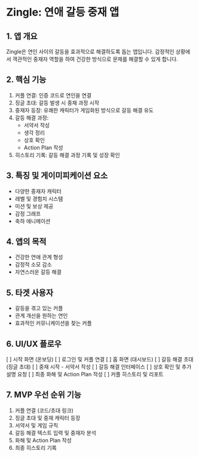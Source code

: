 # Zingle: 연애 갈등 중재 앱

## 1. 앱 개요

Zingle은 연인 사이의 갈등을 효과적으로 해결하도록 돕는 앱입니다. 감정적인 상황에서 객관적인 중재자 역할을 하여 건강한 방식으로 문제를 해결할 수 있게 합니다.

## 2. 핵심 기능

1. 커플 연결: 인증 코드로 연인을 연결
2. 징글 초대: 갈등 발생 시 중재 과정 시작
3. 중재자 등장: 유쾌한 캐릭터가 게임화된 방식으로 갈등 해결 유도
4. 갈등 해결 과정:
   - 서약서 작성
   - 생각 정리
   - 상호 확인
   - Action Plan 작성
5. 히스토리 기록: 갈등 해결 과정 기록 및 성장 확인

## 3. 특징 및 게이미피케이션 요소

- 다양한 중재자 캐릭터
- 레벨 및 경험치 시스템
- 미션 및 보상 제공
- 감정 그래프
- 축하 애니메이션

## 4. 앱의 목적

- 건강한 연애 관계 형성
- 감정적 소모 감소
- 자연스러운 갈등 해결

## 5. 타겟 사용자

- 갈등을 겪고 있는 커플
- 관계 개선을 원하는 연인
- 효과적인 커뮤니케이션을 찾는 커플

## 6. UI/UX 플로우

[ ] 시작 화면 (온보딩)
[ ] 로그인 및 커플 연결
[ ] 홈 화면 (대시보드)
[ ] 갈등 해결 초대 (징글 초대)
[ ] 중재 시작 - 서약서 작성
[ ] 갈등 해결 인터페이스
[ ] 상호 확인 및 추가 설명 요청
[ ] 최종 화해 및 Action Plan 작성
[ ] 커플 히스토리 및 리포트

## 7. MVP 우선 순위 기능

1. 커플 연결 (코드/초대 링크)
2. 징글 초대 및 중재 캐릭터 등장
3. 서약서 및 게임 규칙
4. 갈등 해결 텍스트 입력 및 중재자 분석
5. 화해 및 Action Plan 작성
6. 최종 히스토리 기록

